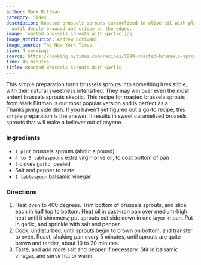 ```yaml
---
author: Mark Bittman
category: Sides
description: Roasted brussels sprouts caramelized in olive oil with plenty of garlic
  until deeply browned and crispy on the edges.
image: roasted_brussels_sprouts_with_garlic.jpg
image_attribution: Andrew Scrivani
image_source: The New York Times
size: 4 servings
source: https://cooking.nytimes.com/recipes/1890-roasted-brussels-sprouts-with-garlic#notes_section
time: 45 minutes
title: Roasted Brussels Sprouts With Garlic
---
```


This simple preparation turns brussels sprouts into something irresistible, with their natural sweetness intensified. They may win over even the most ardent brussels sprouts skeptic. This recipe for roasted brussels sprouts from Mark Bittman is our most popular version and is perfect as a Thanksgiving side dish. If you haven’t yet figured out a go-to recipe, this simple preparation is the answer. It results in sweet caramelized brussels sprouts that will make a believer out of anyone.

### Ingredients

* `1 pint` brussels sprouts (about a pound)
* `4 to 6 tablespoons` extra virgin olive oil, to coat bottom of pan
* `5` cloves garlic, peeled
* Salt and pepper to taste
* `1 tablespoon` balsamic vinegar

### Directions

1. Heat oven to 400 degrees. Trim bottom of brussels sprouts, and slice each in half top to bottom. Heat oil in cast-iron pan over medium-high heat until it shimmers; put sprouts cut side down in one layer in pan. Put in garlic, and sprinkle with salt and pepper.
2. Cook, undisturbed, until sprouts begin to brown on bottom, and transfer to oven. Roast, shaking pan every 5 minutes, until sprouts are quite brown and tender, about 10 to 20 minutes.
3. Taste, and add more salt and pepper if necessary. Stir in balsamic vinegar, and serve hot or warm.